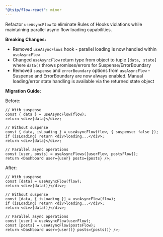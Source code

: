 ```yaml
---
"@tsip/flow-react": minor
---
```


Refactor `useAsyncFlow` to eliminate Rules of Hooks violations while maintaining parallel async flow loading capabilities.

**Breaking Changes:**

- Removed `useAsyncFlows` hook - parallel loading is now handled within `useAsyncFlow`
- Changed `useAsyncFlow` return type from object to tuple `[data, state]` where `data()` throws promises/errors for Suspense/ErrorBoundary
- Removed `suspense` and `errorBoundary` options from `useAsyncFlow` - Suspense and ErrorBoundary are now always enabled. Manual loading/error state handling is available via the returned state object

**Migration Guide:**

Before:

```tsx
// With suspense
const { data } = useAsyncFlow(flow);
return <div>{data}</div>;

// Without suspense
const { data, isLoading } = useAsyncFlow(flow, { suspense: false });
if (isLoading) return <div>loading...</div>;
return <div>{data}</div>;

// Parallel async operations
const [user, posts] = useAsyncFlows([userFlow, postsFlow]);
return <Dashboard user={user} posts={posts} />;
```

After:

```tsx
// With suspense
const [data] = useAsyncFlow(flow);
return <div>{data()}</div>;

// Without suspense
const [data, { isLoading }] = useAsyncFlow(flow);
if (isLoading) return <div>loading...</div>;
return <div>{data()}</div>;

// Parallel async operations
const [user] = useAsyncFlow(userFlow);
const [posts] = useAsyncFlow(postsFlow);
return <Dashboard user={user()} posts={posts()} />;
```
